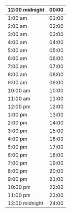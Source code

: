 
| 12:00 midnight | 00:00 |
| -------------- | ----- |
| 1:00 am        | 01:00 |
| 2:00 am        | 02:00 |
| 3:00 am        | 03:00 |
| 4:00 am        | 04:00 |
| 5:00 am        | 05:00 |
| 6:00 am        | 06:00 |
| 7:00 am        | 07:00 |
| 8:00 am        | 08:00 |
| 9:00 am        | 09:00 |
| 10:00 am       | 10:00 |
| 11:00 am       | 11:00 |
| 12:00 pm       | 12:00 |
| 1:00 pm        | 13:00 |
| 2:00 pm        | 14:00 |
| 3:00 pm        | 15:00 |
| 4:00 pm        | 16:00 |
| 5:00 pm        | 17:00 |
| 6:00 pm        | 18:00 |
| 7:00 pm        | 19:00 |
| 8:00 pm        | 20:00 |
| 9:00 pm        | 21:00 |
| 10:00 pm       | 22:00 |
| 11:00 pm       | 23:00 |
| 12:00 midnight | 24:00 |
